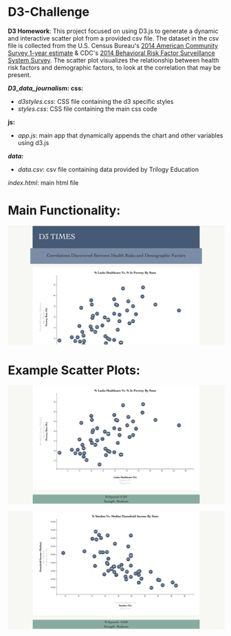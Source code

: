 # D3-Challenge
**D3 Homework**: This project focused on using D3.js to generate a dynamic and interactive scatter plot from a provided csv file. The dataset in the csv file is collected from the U.S. Census Bureau's [2014 American Community Survey 1-year estimate](https://data.census.gov/cedsci/table?q=2014%20ACS%201-year%20estimate&tid=ACSDT1Y2014.B24020) & CDC's [2014 Behavioral Risk Factor Surveillance System Survey](https://www.cdc.gov/brfss/annual_data/annual_2014.html). The scatter plot visualizes the relationship between health risk factors and demographic factors, to look at the correlation that may be present.

***D3_data_journalism:***
**css:**
- *d3styles.css*: CSS file containing the d3 specific styles
- *styles.css*: CSS file containing the main css code

**js:** 
- *app.js*: main app that dynamically appends the chart and other variables using d3.js

***data:***
- *data.csv*: csv file containing data provided by Trilogy Education

*index.html*: main html file

# Main Functionality:
![Main Page Screenshot](D3_data_journalism/images/main_page.png)

# Example Scatter Plots:
![Healthcare vs. Poverty](D3_data_journalism/images/healthcare_poverty.png)

![Smokes vs. Income](D3_data_journalism/images/smokes_income.png)
